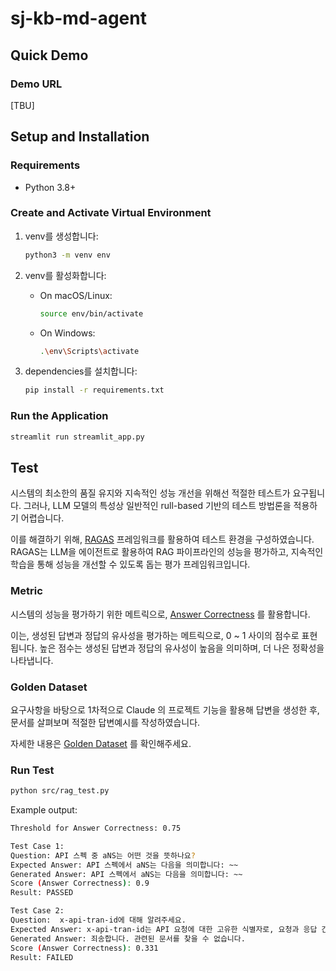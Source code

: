 # sj-kb-md-agent

## Quick Demo

### Demo URL
[TBU]

## Setup and Installation

### Requirements
- Python 3.8+

### Create and Activate Virtual Environment

1. venv를 생성합니다:
   ```bash
   python3 -m venv env
   ```

2. venv를 활성화합니다:

   - On macOS/Linux:
     ```bash
     source env/bin/activate
     ```

   - On Windows:
     ```bash
     .\env\Scripts\activate
     ```

3. dependencies를 설치합니다:
   ```bash
   pip install -r requirements.txt
   ```

### Run the Application

```bash
streamlit run streamlit_app.py
```

## Test

시스템의 최소한의 품질 유지와 지속적인 성능 개선을 위해선 적절한 테스트가 요구됩니다.
그러나, LLM 모델의 특성상 일반적인 rull-based 기반의 테스트 방법론을 적용하기 어렵습니다.

이를 해결하기 위해, [RAGAS](https://docs.ragas.io/en/stable/index.html) 프레임워크를 활용하여 테스트 환경을 구성하였습니다. RAGAS는 LLM을 에이전트로 활용하여 RAG 파이프라인의 성능을 평가하고, 지속적인 학습을 통해 성능을 개선할 수 있도록 돕는 평가 프레임워크입니다.

### Metric

시스템의 성능을 평가하기 위한 메트릭으로, [Answer Correctness](https://docs.ragas.io/en/stable/concepts/metrics/answer_correctness.html) 를 활용합니다. 

이는, 생성된 답변과 정답의 유사성을 평가하는 메트릭으로, 0 ~ 1 사이의 점수로 표현됩니다. 높은 점수는 생성된 답변과 정답의 유사성이 높음을 의미하며, 더 나은 정확성을 나타냅니다.

### Golden Dataset

요구사항을 바탕으로 1차적으로 Claude 의 프로젝트 기능을 활용해 답변을 생성한 후, 문서를 살펴보며 적절한 답변예시를 작성하였습니다. 

자세한 내용은 [Golden Dataset](./test/golden_dataset.yaml) 를 확인해주세요.

### Run Test

```bash  
python src/rag_test.py
```

Example output:
```bash
Threshold for Answer Correctness: 0.75

Test Case 1:
Question: API 스펙 중 aNS는 어떤 것을 뜻하나요?
Expected Answer: API 스펙에서 aNS는 다음을 의미합니다: ~~
Generated Answer: API 스펙에서 aNS는 다음을 의미합니다: ~~
Score (Answer Correctness): 0.9
Result: PASSED

Test Case 2:
Question:  x-api-tran-id에 대해 알려주세요.
Expected Answer: x-api-tran-id는 API 요청에 대한 고유한 식별자로, 요청과 응답 간의 관계를 추적하는 데 사용됩니다.
Generated Answer: 죄송합니다. 관련된 문서를 찾을 수 없습니다.
Score (Answer Correctness): 0.331
Result: FAILED
```
